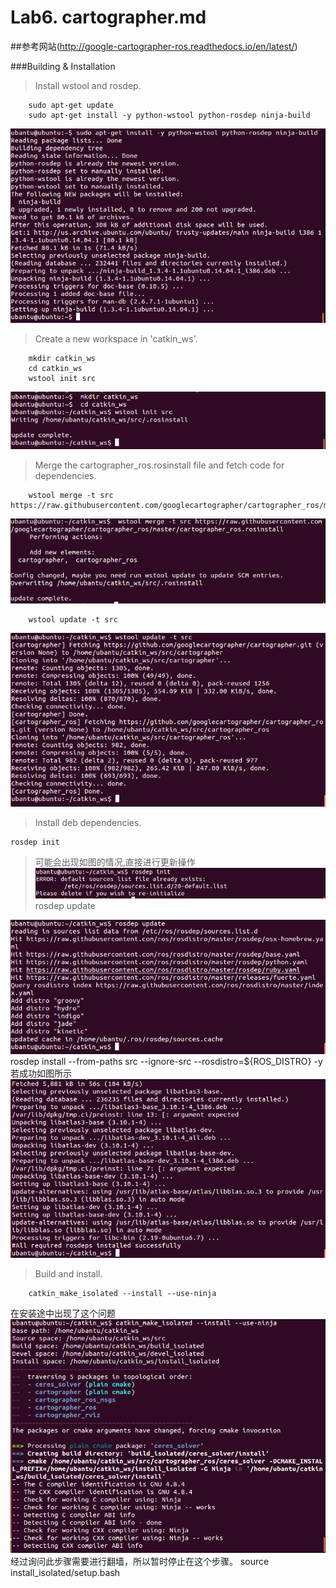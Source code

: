 # Lab6. cartographer.md


##参考网站(http://google-cartographer-ros.readthedocs.io/en/latest/)

       

###Building & Installation
> Install wstool and rosdep.

        sudo apt-get update
        sudo apt-get install -y python-wstool python-rosdep ninja-build
![](https://github.com/Crazy-Jesse/ES2016_14353110/blob/master/DOL/lab6Cartographer/1.PNG)
> Create a new workspace in 'catkin_ws'.

        mkdir catkin_ws
        cd catkin_ws
        wstool init src
![](https://github.com/Crazy-Jesse/ES2016_14353110/blob/master/DOL/lab6Cartographer/2.PNG)

> Merge the cartographer_ros.rosinstall file and fetch code for dependencies.

        wstool merge -t src https://raw.githubusercontent.com/googlecartographer/cartographer_ros/master/cartographer_ros.rosinstall
![](https://github.com/Crazy-Jesse/ES2016_14353110/blob/master/DOL/lab6Cartographer/3.PNG)
    
        wstool update -t src
![](https://github.com/Crazy-Jesse/ES2016_14353110/blob/master/DOL/lab6Cartographer/4.PNG)

> Install deb dependencies.

    rosdep init
>可能会出现如图的情况,直接进行更新操作
![p1](https://github.com/Crazy-Jesse/ES2016_14353110/blob/master/DOL/lab6Cartographer/p1.PNG)
        rosdep update
    
![5](https://github.com/Crazy-Jesse/ES2016_14353110/blob/master/DOL/lab6Cartographer/5.PNG)
        rosdep install --from-paths src --ignore-src --rosdistro=${ROS_DISTRO} -y
    若成功如图所示
![](https://github.com/Crazy-Jesse/ES2016_14353110/blob/master/DOL/lab6Cartographer/6.PNG)

> Build and install.

        catkin_make_isolated --install --use-ninja
在安装途中出现了这个问题
![p2](https://github.com/Crazy-Jesse/ES2016_14353110/blob/master/DOL/lab6Cartographer/7.PNG)
经过询问此步骤需要进行翻墙，所以暂时停止在这个步骤。
        source install_isolated/setup.bash
